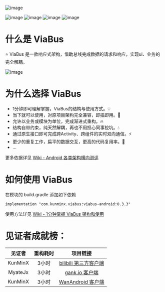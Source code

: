 ![image](https://github.com/KunMinX/android-viabus-architecture/blob/master/images/viabuslogo.png)

![image](https://img.shields.io/badge/jcenter-0.3.3-brightgreen.svg)
![image](https://img.shields.io/badge/api-%2B15-blue.svg)
![image](https://img.shields.io/badge/license-Apache2.0-blue.svg)
![image](https://img.shields.io/badge/author-KunMinX-orange.svg)

# 什么是 ViaBus
⭐ ViaBus 是一款响应式架构，借助总线完成数据的请求和响应，实现ui、业务的完全解耦。

![image](https://github.com/KunMinX/android-viabus-architecture/blob/master/images/viabus_flow.png)

# 为什么选择 ViaBus
- 1分钟即可理解掌握，ViaBus的结构与使用方式。💡
- 当下就可以使用，对原项目架构完全兼容，即插即用。🌱
- 允许以业务或模块为单位，完成渐进式重构。🔥
- 结构自带约束，纯天然解耦，再也不用担心同事挖坑。💧
- 通过原生接口即可完成跨Activity、跨组件的实时双向通信。⚡
- 更少的重复工作，扁平的数据交互，更高的代码复用率。💪
- ...

更多依据详见 [Wiki - Android 各类架构横向测评](https://github.com/KunMinX/android-viabus-architecture/wiki/Android-%E5%90%84%E7%B1%BB%E6%9E%B6%E6%9E%84%E6%A8%AA%E5%90%91%E6%B5%8B%E8%AF%84)

# 如何使用 ViaBus
在模块的 build.gradle 添加如下依赖
```
implementation "com.kunminx.viabus:viabus-android:0.3.3"
```
使用方法详见 [Wiki - 1分钟掌握 ViaBus 架构和使用](https://github.com/KunMinX/android-viabus-architecture/wiki/How-to-use-ViaBus)


# 见证者成就榜：

|见证者|重构耗时|项目链接|
|:--:|:--:|:--:|
|KunMinX|3小时|[bilibili 第三方客户端](https://github.com/KunMinX/bilibili-viabus-architecture)|
|MyateJx|3小时|[gank.io 客户端](https://github.com/KunMinX/Gank.io-viabus-architecture)|
|KunMinX|3小时|[WanAndroid 客户端](https://github.com/KunMinX/WanAndroid-viabus-architecture)|
